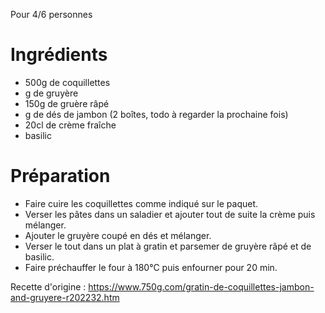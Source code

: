 Pour 4/6 personnes

# Ingrédients
- 500g de coquillettes
- g de gruyère
- 150g de gruère râpé
- g de dés de jambon (2 boîtes, todo à regarder la prochaine fois)
- 20cl de crème fraîche
- basilic

# Préparation
- Faire cuire les coquillettes comme indiqué sur le paquet.
- Verser les pâtes dans un saladier et ajouter tout de suite la crème puis mélanger.
- Ajouter le gruyère coupé en dés et mélanger.
- Verser le tout dans un plat à gratin et parsemer de gruyère râpé et de basilic.
- Faire préchauffer le four à 180°C puis enfourner pour 20 min.

Recette d'origine : https://www.750g.com/gratin-de-coquillettes-jambon-and-gruyere-r202232.htm
